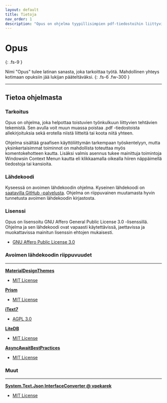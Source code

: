 ```yaml
---
layout: default
title: Tietoja
nav_order: 1
description: "Opus on ohjelma tyypillisimpien pdf-tiedostoihin liittyvien työnkulkujen helpottamiseen"
---
```


# Opus
{: .fs-9 }

Nimi "Opus" tulee latinan sanasta, joka tarkoittaa työtä. Mahdollinen yhteys kotimaan opuksiin jää lukijan pääteltäväksi. 
{: .fs-6 .fw-300 }

---

## Tietoa ohjelmasta

### Tarkoitus

Opus on ohjelma, joka helpottaa toistuvien työnkulkuun liittyvien tehtävien tekemistä. Sen avulla voit muun muassa poistaa .pdf -tiedostoista allekirjoituksia sekä erotella niistä liitteitä tai koota niitä yhteen.

Ohjelma sisältää graafisen käyttöliittymän tarkempaan työskentelyyn, mutta yksinkertaisimmat toiminnot on mahdollista toteuttaa myös komentokehotteen kautta. Lisäksi valmis asennus tukee mainittuja toimintoja Windowsin Context Menun kautta eli klikkaamalla oikealla hiiren näppäimellä tiedostoja tai kansioita.

### Lähdekoodi

Kyseessä on avoimen lähdekoodin ohjelma. Kyseinen lähdekoodi on [saatavilla GitHub -palvelusta](https://github.com/CodeX-fi/Opus). Ohjelma on riippuvainen muutamasta hyvin tunnetusta avoimen lähdekoodin kirjastosta.

### Lisenssi

Opus on lisensoitu GNU Affero General Public License 3.0 -lisenssillä. Ohjelma ja sen lähdekoodi ovat vapaasti käytettävissä, jaettavissa ja muokattavissa mainitun lisenssin ehtojen mukaisesti.

* [GNU Affero Public License 3.0](https://www.gnu.org/licenses/agpl-3.0.html)

### Avoimen lähdekoodin riippuvuudet 
---
**[MaterialDesignThemes](https://github.com/MaterialDesignInXAML/MaterialDesignInXamlToolkit)**
- [MIT License](https://github.com/MaterialDesignInXAML/MaterialDesignInXamlToolkit/blob/master/LICENSE)

**[Prism](https://github.com/PrismLibrary/Prism)**
- [MIT License](https://github.com/PrismLibrary/Prism/blob/master/LICENSE)

**[iText7](https://github.com/itext/itext7-dotnet)**
- [AGPL 3.0](https://github.com/itext/itext7-dotnet/blob/develop/LICENSE.md)

**[LiteDB](https://github.com/mbdavid/LiteDB)**
- [MIT License](https://github.com/mbdavid/LiteDB/blob/master/LICENSE)

**[AsyncAwaitBestPractices](https://github.com/brminnick/AsyncAwaitBestPractices)**
- [MIT License](https://github.com/brminnick/AsyncAwaitBestPractices/blob/main/LICENSE.md)

### Muut
---
**[System.Text.Json InterfaceConverter @ vpekarek](https://github.com/vpekarek/InterfaceConverter.SystemTextJson)**
- [MIT License](https://github.com/git/git-scm.com/blob/main/MIT-LICENSE.txt)

